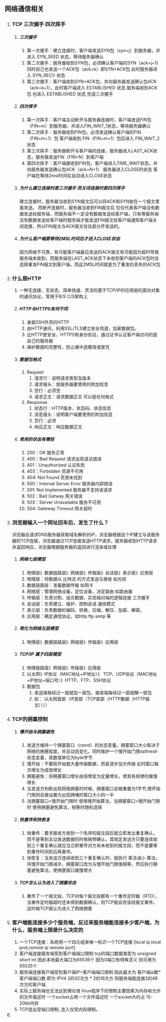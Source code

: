 ## 网络通信相关
1. ### TCP 三次握手 四次挥手
   1. ##### 三次握手
      1. 第一次握手：建立连接时，客户端发送SYN包（syn=j）到服务器，并进入 SYN_SEED 状态，等待服务器确认
      2. 第二次握手：服务器收到SYN包，必须确认客户端的SYN（ack=j+1）同时自己也发送一个ACK包（ack=k）即SYN+ACK包 此时服务器进入 SYN_RECV 状态
      3. 第三次握手：客户端收到SYN+ACK包，并向服务器发送确认包ACK（ack=k+1），此时客户端进入 ESTABLISHED 状态 服务端收到ACK包 也进入 ESTABLISHED 状态 完成三次握手
   2. ##### 四次挥手
      1. 第一次挥手：客户端主动断开与服务器连接时，客户端发送FIN包（FIN=m）到服务器，并进入FIN_WAIT_1状态，等待服务器确认
      2. 第二次挥手：服务器收到FIN包，必须发送确认客户端的FIN（FIN=m+1）包  客户端收到 FIN（FIN=m+1）包后进入 FIN_WAIT_2状态
      3. 第三次挥手：服务器断开与客户端的连接，服务器进入LAST_ACK状态，服务器发送FIN（FIN=N）到客户端
      4. 第四次挥手：客户端接收到FIN包，客户端进入TIME_WAIT状态，并向服务器发送确认包ACK（ack=N+1） 服务器进入CLOSE的状态  客户端在等待2msl时间后自动进入CLOSE状态
   3. ##### 为什么建立连接时是三次握手 而关闭连接时是四次挥手
        建立连接时，服务器当收到SYN报文后可以将ACK和SYN放在一个报文里面发送。
        而断开连接时，服务器当收到FIN报文后 仅仅代表客户端没有数据发送给服务端，而服务端不一定没有数据发送给客户端，只有等服务端没有数据发送给客户端时服务端才能发送FIN报文给客户端通知客户端关闭连接，所以FIN报文与ACK报文往往是分开发送的。
   4. ##### 为什么客户端要等待2MSL时间后才进入CLOSE状态
        因为网络不可靠，有可能客户端最后发送的ACK报文有可能因为超时导致服务端未收到，而服务端在LAST_ACK状态下未收到客户端的ACK包时会选择重发FIN报文到客户端，而这2MSL时间就是为了重发的丢失的ACK包
        


2. ### 什么是HTTP
   1. 一种无连接、无状态、简单快速、灵活的基于TCP/IP的应用层的面向对象的通讯协议，常用于B/S C/S架构上 
   2. ##### HTTP与HTTPS有何不同
      1. 身披SSH外壳的HTTP
      2. 由HTTP通讯，利用SSL/TLS建立安全信道，加密数据包。
      3. 比HTTP更安全，HTTPS有身份验证，通过证书认证客户端访问的是自己的服务器
      4. 保护数据的完整性，防止被中途篡改或冒充
   3. ##### 数据包格式
      1. Request
         1. 请求行：说明请求类型及版本
         2. 请求报头：放服务器要使用的附加信息 
         3. 空行：必须空
         4. 请求正文：请求数据正文 可以是任何格式
      2. Response
         1. 状态行：HTTP版本、状态码、状态信息
         2. 消息报头：说明客户端要使用的附加信息
         3. 空行：必须
         4. 响应正文：响应数据正文
   4. ##### 常用的状态有哪些
      1. 200：OK 服务正常
      2. 400：Bad Request 请求出现语法错误
      3. 401：Unauthorized 认证失败
      4. 403：Forbidden 资源不可用
      5. 404: Not Found 资源未找到
      6. 500：Internal Server Error 服务器内部错误
      7. 501: Not Implemented 服务器不支持该请求
      8. 502：Bad Gatway 网关错误
      9. 503：Server Unavailable 服务不可用
      10. 504: Gateway Timeout 网关超时
3. ### 浏览器输入一个网址回车后，发生了什么？
   浏览器会请求DNS服务器获取域名解析的IP，浏览器根据这个IP建立与该服务器的TCP连接，浏览器通过TCP连接发送HTTP请求，服务器收到HTTP请求并返回响应，浏览器根据服务器的返回进行渲染或处理
   1. ##### 网络七层模型
      1. 物理层》数据链路层》网络层》传输层》会话层》表示层》应用层
      2.  物理层：将数据以 比特流 的方式发送与接收 如光缆
      3.  数据链路层：准备数据传输 如网卡
      4.  网络层：管理网络设备，定位设备，决定路由 如路由器 
      5.  传输层：负责分割、组合数据，实现端对端的逻辑连接 三次握手
      6.  会话层：负责建立、维护、控制会话 通信模式
      7.  表示层：负责数据的编码、转换、压缩、解压、加密、解密。
      8.  应用层：确定通信协议，如http ftp smtp 等
   2. ##### 简化为网络五层模型
      1. 物理层》数据链路层》网络层》传输层》应用层
   3. ##### TCP/IP 属于四层模型
      1.  物理链路层》网络层》传输层》应用层
      2.  以太网》IP协议（MAC地址+IP地址）》 TCP、UDP协议（MAC地址+IP地址+端口号）》HTTP、FTP、SSH协议
      3. 数据包
          1.  发送端每经过一层就加一层包，接收端每经过一层就解一层包
          2.  如： 以太网首部（IP首部（TCP首部（HTTP数据（HTTP报文））））
4. ### TCP的拥塞控制
   1. ##### 慢开始与拥塞避免
      1. 发送方维持一个拥塞窗口（cwnd）的状态变量。拥塞窗口大小取决于网络的拥塞程度，并且动态变化，同时维护一个慢开始门限ssthresh状态变量，其数值单位为byte字节
      2. 慢开始：不要刚开始就大量传输数据，而是逐步加大传输 此时窗口每次增长为成倍增长
      3. 拥塞避免：将拥塞窗口增长由倍增变为定量增长，使其有规律的缓慢增长
      4. 当发送方判断出现网络拥塞的时候，拥塞窗口会被重置为1字节,慢开始门限则会被设置为出现拥堵时窗口大小的一半
      5. 当拥塞窗口<慢开始门限时 使用慢开始算法，当拥塞窗口>慢开始门限时 使用拥塞避免算法，相等时随机选择
   2. ##### 快重传和快恢复
      1. 快重传：要求接收方收到一个失序的报文段后就立即发出重复确认，而不是等到主动发送数据的时候捎带确认，其规定发送方只要连续收到三个重复确认就应当立即重传对方尚未收到的报文段，而不是要等到重传时间到后再重传。
      2. 快恢复：当发送方连续收到三个重复确认时，就执行 乘法减小 算法，将慢开始门限减半，拥塞窗口改为与慢开始门限值相等，然后执行拥塞避免算法，使拥塞窗口缓慢增大
   3. ##### TCP怎么认为进入了拥塞状态
      1. 重传了一个报文段，TCP对每个报文段都有一个重传定时器（RTO），当重传定时器超时还未得到数据确认，则TCP就会将该段报文重传。这时候TCP就认为进入了网络拥塞
5.  ### 客户端能连接多少个服务端，反过来服务端能连接多少客户端，为什么，服务端上限是什么决定的
    1.  一个TCP连接：系统用一个四元组来唯一标识一个TCP连接 [local ip,local prot,remote ip remote port]
    2.  客户端连接服务端受到客户端端口限制 tcp的端口数据类型为 unsigned short int 因此本地最大端口为65536个 因为0端口有特殊含义 则可用为65535个
    3.  服务端连接客户端受到客户端IP+客户端端口限制  因此最大为 客户端ip数*客户端端口数 即为 IPV4 2的32次方 * 2的16次方 则服务端能连接2的48次方的客户端 
    4.  实际上服务端也无法达到理论值 linux程序下的限制主要因素为内存和允许的文件描述符 一个socket占用一个文件描述符 一个socket大约占 15-20kb内存
    5.  TCP连出受端口限制, 连入仅受内存限制。
6. 